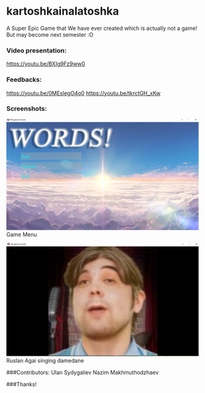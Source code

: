 # kartoshkainalatoshka
 
A Super Epic Game that We have ever created which is actually not a game! But may become next semester :O

### Video presentation:
https://youtu.be/BXIg9Fz9ww0

### Feedbacks:
https://youtu.be/0MEslegO4o0
https://youtu.be/tkrctGH_xKw

### Screenshots:

<img src= "screenshots/scr1.PNG">Game Menu

<img src= "screenshots/scr2.PNG">Ruslan Agai singing damedane

###Contributors:
Ulan Sydygaliev
Nazim Makhmuthodzhaev

###Thanks!

